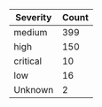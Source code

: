 | Severity | Count |
|----------|-------|
| medium | 399 |
| high | 150 |
| critical | 10 |
| low | 16 |
| Unknown | 2 |